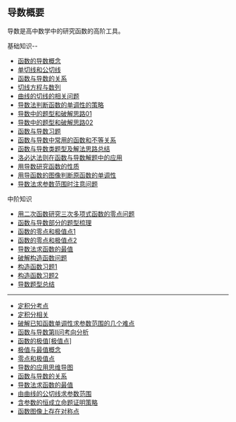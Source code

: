 ## 导数概要

导数是高中数学中的研究函数的高阶工具。

基础知识--

*   <a   href="https://www.cnblogs.com/wanghai0666/p/11770162.html"  target="_blank" > 函数的导数概念  </a>   
*   <a   href="https://www.cnblogs.com/wanghai0666/p/9921940.html   "  target="_blank" >单切线和公切线   </a>    
* <a  href="https://www.cnblogs.com/wanghai0666/p/12256266.html"  target="_blank">函数与导数的关系</a> 
*    <a   href=" https://www.cnblogs.com/wanghai0666/p/7874937.html   "  target="_blank" >切线方程与数列  </a>   
*   <a   href=" https://www.cnblogs.com/wanghai0666/p/6062094.html   "  target="_blank" >曲线的切线的相关问题   </a>    
*  <a   href="  https://www.cnblogs.com/wanghai0666/p/9393930.html "  target="_blank" >导数法判断函数的单调性的策略   </a>    
*  <a   href=" https://www.cnblogs.com/wanghai0666/p/11140751.html "  target="_blank" >导数中的题型和破解思路01 </a>
*  <a   href=" https://www.cnblogs.com/wanghai0666/p/13797242.html "  target="_blank" >导数中的题型和破解思路02 </a>
*   <a   href="http://www.cnblogs.com/wanghai0666/p/6759143.html   "  target="_blank" >函数与导数习题   </a>
*   <a   href=" http://www.cnblogs.com/wanghai0666/p/6875869.html  "  target="_blank" >函数与导数中常用的函数和不等关系   </a>   
*  <a   href="http://www.cnblogs.com/wanghai0666/p/8177907.html   "  target="_blank" > 函数与导数类题型及解法思路总结 </a>   
*   <a   href=" http://www.cnblogs.com/wanghai0666/p/6219778.html  "  target="_blank" > 洛必达法则在函数与导数解题中的应用  </a>   
*    <a   href="  http://www.cnblogs.com/wanghai0666/p/7845919.html "  target="_blank" > 用导数研究函数的性质  </a>
*   <a   href=" https://www.cnblogs.com/wanghai0666/p/7888935.html  "  target="_blank" >用导函数的图像判断原函数的单调性   </a>    
*   <a   href="  https://www.cnblogs.com/wanghai0666/p/9766476.html "  target="_blank" >导数法求参数范围时注意问题   </a>

中阶知识

*   <a   href="https://www.cnblogs.com/wanghai0666/p/5906951.html   "  target="_blank" >用二次函数研究三次多项式函数的零点问题   </a>
*   <a   href=" https://www.cnblogs.com/wanghai0666/p/8653852.html  "  target="_blank" >函数与导数部分的题型梳理  </a>    
*    <a   href="https://www.cnblogs.com/wanghai0666/p/9416703.html   "  target="_blank" >函数的零点和极值点1</a>   
*    <a   href="https://www.cnblogs.com/wanghai0666/p/11172128.html "  target="_blank" >函数的零点和极值点2</a>   
* <a  href="https://www.cnblogs.com/wanghai0666/p/12267764.html"  target="_blank">导数法求函数的最值</a>  
* <a   href=" https://www.cnblogs.com/wanghai0666/p/9358088.html  "  target="_blank" >破解构造函数问题</a>    
* <a   href="https://www.cnblogs.com/wanghai0666/p/9358111.html   "  target="_blank" >构造函数习题1</a>    
*   <a  href=" https://www.cnblogs.com/wanghai0666/p/10823664.html  "  target="_blank">构造函数习题2</a>   
*   <a   href=" https://mubu.com/doc/2bNWxUdRRT  "  target="_blank" >导数题型总结</a>   

***

*   <a   href=" https://www.cnblogs.com/wanghai0666/diary/2017/09/03/7471343.html  "  target="_blank" >定积分考点</a>    
*   <a   href=" https://www.cnblogs.com/wanghai0666/p/7616054.html  "  target="_blank" >定积分相关</a>   
*   <a   href=" https://www.cnblogs.com/wanghai0666/p/11149383.html "  target="_blank" >破解已知函数单调性求参数范围的几个难点</a>   
*   <a  href=" https://www.cnblogs.com/wanghai0666/p/10830334.html  "  target="_blank">函数与导数第Ⅱ问考向分析</a>    
*   <a  href="https://www.cnblogs.com/wanghai0666/p/11880448.html"  target="_blank">函数的极值[极值点]</a>    
*   <a  href="https://www.cnblogs.com/wanghai0666/p/11806928.html"  target="_blank">极值与最值概念</a>    
*   <a  href="https://www.cnblogs.com/wanghai0666/p/11837576.html"  target="_blank">零点和极值点</a>    
*   <a href="https://www.cnblogs.com/wanghai0666/p/9935920.html "  target="_blank">导数的应用思维导图</a>   
*   <a   href="https://www.cnblogs.com/wanghai0666/p/12256266.html"  target="_blank" > 函数与导数的关系</a>   
*   <a   href="https://www.cnblogs.com/wanghai0666/p/12267764.html"  target="_blank" > 导数法求函数的最值</a>   
* <a  href="https://www.cnblogs.com/wanghai0666/p/12454750.html"  target="_blank">由曲线的公切线求参数范围</a> 
* <a  href="https://www.cnblogs.com/wanghai0666/p/12392108.html"  target="_blank">含参数的恒成立命题证明策略</a> 
*  <a  href="https://www.cnblogs.com/wanghai0666/p/13186969.html"  target="_blank">函数图像上存在对称点</a> 
